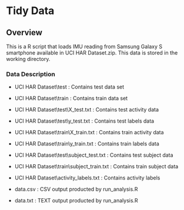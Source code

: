 ﻿# Tidy Data

## Overview

This is a R script that loads IMU reading from Samsung Galaxy S smartphone available in UCI HAR Dataset.zip. This data is stored in the working directory.

### Data Description

* UCI HAR Dataset\test : Contains test data set
* UCI HAR Dataset\train : Contains train data set

* UCI HAR Dataset\test\X_test.txt : Contains test activity data
* UCI HAR Dataset\test\y_test.txt : Contains test labels data

* UCI HAR Dataset\train\X_train.txt : Contains train activity data
* UCI HAR Dataset\train\y_train.txt : Contains train labels data

* UCI HAR Dataset\test\subject_test.txt : Contains test subject data
* UCI HAR Dataset\train\subject_train.txt : Contains train subject data

* UCI HAR Dataset\activity_labels.txt : Contains activity labels

* data.csv : CSV output producted by run_analysis.R
* data.txt : TEXT output producted by run_analysis.R